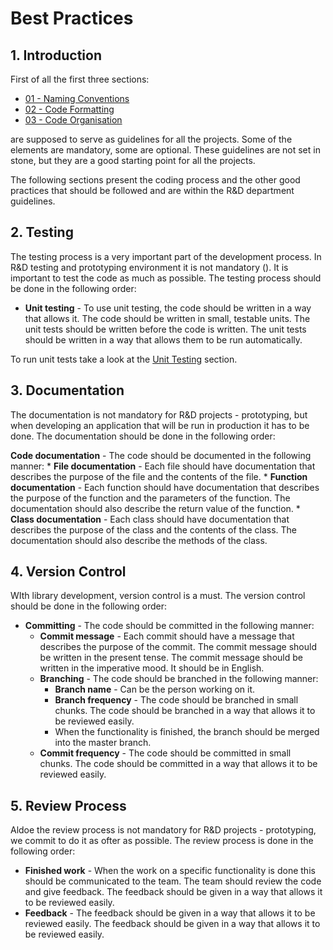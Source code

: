 # Best Practices

## 1. Introduction

First of all the first three sections:

* [01 - Naming Conventions](01_naming_convention.md)
* [02 - Code Formatting](02_code_formatting.md)
* [03 - Code Organisation](03_code_organisation.md)

are supposed to serve as guidelines for all the projects. Some of the elements are mandatory, some are optional. These guidelines are not set in stone, but they are a good starting point for all the projects.
 
The following sections present the coding process and the other good practices that should be followed and are within the R&D department guidelines.

## 2. Testing

The testing process is a very important part of the development process. In R&D testing and prototyping environment it is not mandatory (). It is important to test the code as much as possible. The testing process should be done in the following order:

* **Unit testing** - To use unit testing, the code should be written in a way that allows it. The code should be written in small, testable units. The unit tests should be written before the code is written. The unit tests should be written in a way that allows them to be run automatically.

To run unit tests take a look at the [Unit Testing](05_unit_testing.md) section.

## 3. Documentation

The documentation is not mandatory for R&D projects - prototyping, but when developing an application that will be run in production it has to be done. The documentation should be done in the following order:

**Code documentation** - The code should be documented in the following manner:
    * **File documentation** - Each file should have documentation that describes the purpose of the file and the contents of the file. 
    * **Function documentation** - Each function should have documentation that describes the purpose of the function and the parameters of the function. The documentation should also describe the return value of the function.
    * **Class documentation** - Each class should have documentation that describes the purpose of the class and the contents of the class. The documentation should also describe the methods of the class.


## 4. Version Control

WIth library development, version control is a must. The version control should be done in the following order:

* **Committing** - The code should be committed in the following manner:
    * **Commit message** - Each commit should have a message that describes the purpose of the commit. The commit message should be written in the present tense. The commit message should be written in the imperative mood. It should be in English.
    * **Branching** - The code should be branched in the following manner:
        * **Branch name** - Can be the person working on it.
        * **Branch frequency** - The code should be branched in small chunks. The code should be branched in a way that allows it to be reviewed easily.
        * When the functionality is finished, the branch should be merged into the master branch.
    * **Commit frequency** - The code should be committed in small chunks. The code should be committed in a way that allows it to be reviewed easily.

## 5. Review Process

Aldoe the review process is not mandatory for R&D projects - prototyping, we commit to do it as ofter as possible. The review process is done in the following order:

* **Finished work** - When the work on a specific functionality is done this should be communicated to the team. The team should review the code and give feedback. The feedback should be given in a way that allows it to be reviewed easily.
* **Feedback** - The feedback should be given in a way that allows it to be reviewed easily. The feedback should be given in a way that allows it to be reviewed easily.

